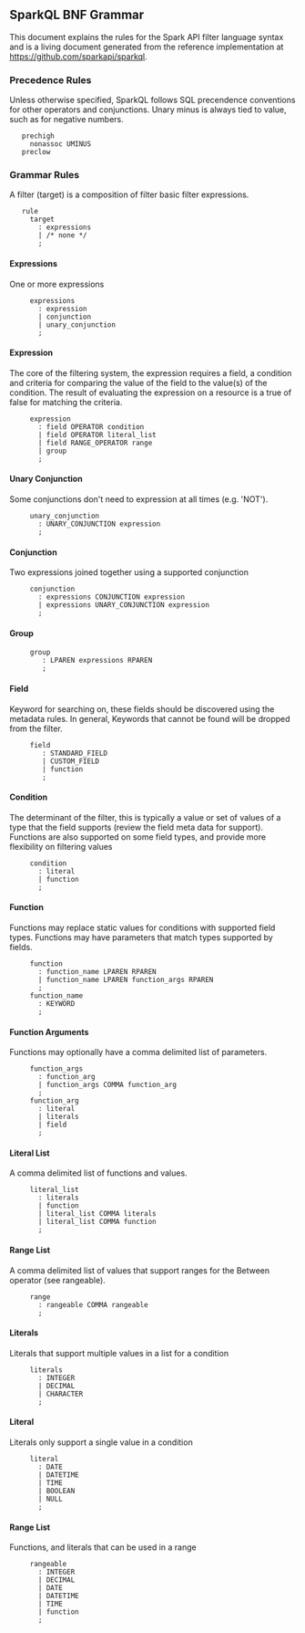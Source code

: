 ## SparkQL BNF Grammar
This document explains the rules for the Spark API filter language syntax and
is a living document generated from the reference implementation at
https://github.com/sparkapi/sparkql.
### Precedence Rules
Unless otherwise specified, SparkQL follows SQL precendence conventions for other
operators and conjunctions. Unary minus is always tied to value, such as for negative numbers.


```
   prechigh
     nonassoc UMINUS
   preclow
```

### Grammar Rules
A filter (target) is a composition of filter basic filter expressions.


```
   rule
     target
       : expressions
       | /* none */ 
       ;
```

#### Expressions
One or more expressions


```
     expressions
       : expression
       | conjunction
       | unary_conjunction
       ;
```

#### Expression
The core of the filtering system, the expression requires a field, a condition
and criteria for comparing the value of the field to the value(s) of the
condition. The result of evaluating the expression on a resource is a true of
false for matching the criteria.


```
     expression
       : field OPERATOR condition 
       | field OPERATOR literal_list 
       | field RANGE_OPERATOR range 
       | group
       ;
```

#### Unary Conjunction
Some conjunctions don't need to expression at all times (e.g. 'NOT').


```
     unary_conjunction
       : UNARY_CONJUNCTION expression 
       ;
```

#### Conjunction
Two expressions joined together using a supported conjunction


```
     conjunction
       : expressions CONJUNCTION expression 
       | expressions UNARY_CONJUNCTION expression 
       ;
```

#### Group


```
     group
     	: LPAREN expressions RPAREN 
     	;
```

#### Field
Keyword for searching on, these fields should be discovered using the metadata
rules. In general, Keywords that cannot be found will be dropped from the
filter.


```
     field
     	: STANDARD_FIELD
     	| CUSTOM_FIELD
     	| function
     	;
```

#### Condition
The determinant of the filter, this is typically a value or set of values of
a type that the field supports (review the field meta data for support).
Functions are also supported on some field types, and provide more flexibility
on filtering values


```
     condition
       : literal
       | function
       ;
```

#### Function
Functions may replace static values for conditions with supported field
types. Functions may have parameters that match types supported by
fields.


```
     function
       : function_name LPAREN RPAREN 
       | function_name LPAREN function_args RPAREN 
       ;
     function_name
       : KEYWORD
       ;
```

#### Function Arguments
Functions may optionally have a comma delimited list of parameters.


```
     function_args
       : function_arg 
       | function_args COMMA function_arg 
       ;
     function_arg
       : literal
       | literals
       | field
       ;
```

#### Literal List
A comma delimited list of functions and values.


```
     literal_list
       : literals 
       | function 
       | literal_list COMMA literals 
       | literal_list COMMA function 
       ;
```

#### Range List
A comma delimited list of values that support ranges for the Between operator
(see rangeable).


```
     range
       : rangeable COMMA rangeable 
       ;
```

#### Literals
Literals that support multiple values in a list for a condition


```
     literals
       : INTEGER
       | DECIMAL
       | CHARACTER
       ;
```

#### Literal
Literals only support a single value in a condition


```
     literal
       : DATE
       | DATETIME
       | TIME
       | BOOLEAN
       | NULL
       ;
```

#### Range List
Functions, and literals that can be used in a range


```
     rangeable
       : INTEGER
       | DECIMAL
       | DATE
       | DATETIME
       | TIME
       | function
       ;
```

